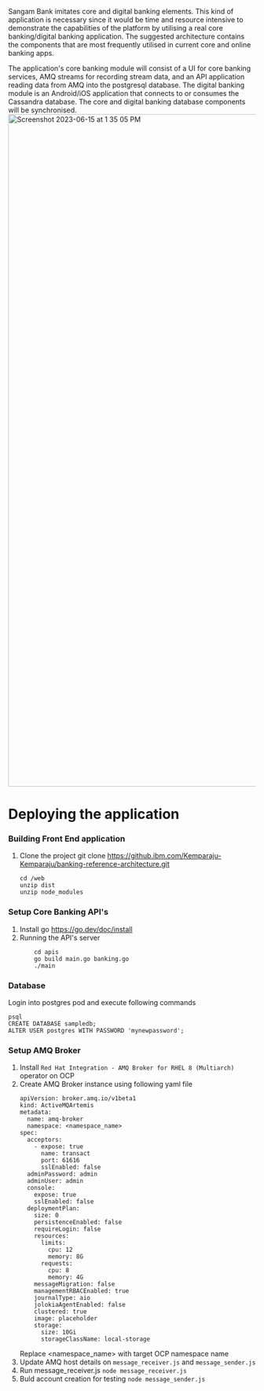Sangam Bank imitates core and digital banking elements. This kind of application is necessary since it would be time and resource intensive to demonstrate the capabilities of the platform by utilising a real core banking/digital banking application. The suggested architecture contains the components that are most frequently utilised in current core and online banking apps.

The application's core banking module will consist of a UI for core banking services, AMQ streams for recording stream data, and an API application reading data from AMQ into the postgresql database. The digital banking module is an Android/iOS application that connects to or consumes the Cassandra database. The core and digital banking database components will be synchronised.
<img width="1369" alt="Screenshot 2023-06-15 at 1 35 05 PM" src="https://media.github.ibm.com/user/29776/files/5cb55acc-93a9-4d47-9f88-62cfa25c3288">

# Deploying the application

### Building Front End application
1. Clone the project
   git clone https://github.ibm.com/Kemparaju-Kemparaju/banking-reference-architecture.git
    ```
    cd /web
   unzip dist
   unzip node_modules
    ```
    
### Setup Core Banking API's
1. Install go https://go.dev/doc/install
2. Running the API's server
    ```
        cd apis
        go build main.go banking.go
        ./main
    ```
    
### Database
Login into postgres pod and execute following commands
```
psql
CREATE DATABASE sampledb;
ALTER USER postgres WITH PASSWORD 'mynewpassword';
```

### Setup AMQ Broker
1. Install ```Red Hat Integration - AMQ Broker for RHEL 8 (Multiarch)``` operator on OCP
2. Create AMQ Broker instance using following yaml file
    ```
    apiVersion: broker.amq.io/v1beta1
    kind: ActiveMQArtemis
    metadata:
      name: amq-broker
      namespace: <namespace_name>
    spec:
      acceptors:
        - expose: true
          name: transact
          port: 61616
          sslEnabled: false
      adminPassword: admin
      adminUser: admin
      console:
        expose: true
        sslEnabled: false
      deploymentPlan:
        size: 0
        persistenceEnabled: false
        requireLogin: false
        resources:
          limits:
            cpu: 12
            memory: 8G
          requests:
            cpu: 8
            memory: 4G
        messageMigration: false
        managementRBACEnabled: true
        journalType: aio
        jolokiaAgentEnabled: false
        clustered: true
        image: placeholder
        storage:
          size: 10Gi
          storageClassName: local-storage
    ```
    Replace <namespace_name> with target OCP namespace name
3. Update AMQ host details on ```message_receiver.js``` and ```message_sender.js```
4. Run message_receiver.js ```node message_receiver.js```
5. Buld account creation for testing ```node message_sender.js```


